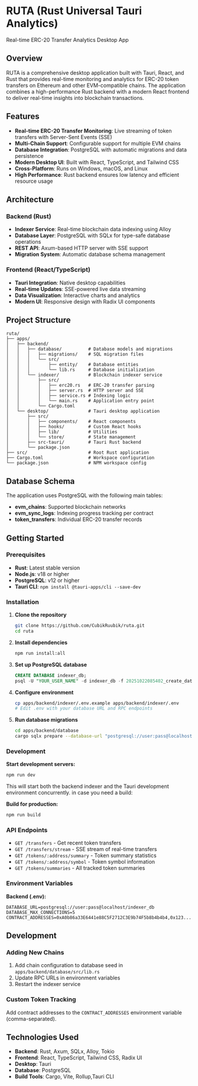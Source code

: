 # RUTA (Rust Universal Tauri Analytics)

Real-time ERC-20 Transfer Analytics Desktop App

## Overview

RUTA is a comprehensive desktop application built with Tauri, React, and Rust that provides real-time monitoring and analytics for ERC-20 token transfers on Ethereum and other EVM-compatible chains. The application combines a high-performance Rust backend with a modern React frontend to deliver real-time insights into blockchain transactions.

## Features

- **Real-time ERC-20 Transfer Monitoring**: Live streaming of token transfers with Server-Sent Events (SSE)
- **Multi-Chain Support**: Configurable support for multiple EVM chains
- **Database Integration**: PostgreSQL with automatic migrations and data persistence
- **Modern Desktop UI**: Built with React, TypeScript, and Tailwind CSS
- **Cross-Platform**: Runs on Windows, macOS, and Linux
- **High Performance**: Rust backend ensures low latency and efficient resource usage

## Architecture

### Backend (Rust)

- **Indexer Service**: Real-time blockchain data indexing using Alloy
- **Database Layer**: PostgreSQL with SQLx for type-safe database operations
- **REST API**: Axum-based HTTP server with SSE support
- **Migration System**: Automatic database schema management

### Frontend (React/TypeScript)

- **Tauri Integration**: Native desktop capabilities
- **Real-time Updates**: SSE-powered live data streaming
- **Data Visualization**: Interactive charts and analytics
- **Modern UI**: Responsive design with Radix UI components

## Project Structure

```
ruta/
├── apps/
│   ├── backend/
│   │   ├── database/          # Database models and migrations
│   │   │   ├── migrations/    # SQL migration files
│   │   │   └── src/
│   │   │       ├── entity/    # Database entities
│   │   │       └── lib.rs     # Database initialization
│   │   └── indexer/           # Blockchain indexer service
│   │       ├── src/
│   │       │   ├── erc20.rs   # ERC-20 transfer parsing
│   │       │   ├── server.rs  # HTTP server and SSE
│   │       │   ├── service.rs # Indexing logic
│   │       │   └── main.rs    # Application entry point
│   │       └── Cargo.toml
│   └── desktop/               # Tauri desktop application
│       ├── src/
│       │   ├── components/    # React components
│       │   ├── hooks/         # Custom React hooks
│       │   ├── lib/           # Utilities
│       │   └── store/         # State management
│       ├── src-tauri/         # Tauri Rust backend
│       └── package.json
├── src/                       # Root Rust application
├── Cargo.toml                 # Workspace configuration
└── package.json               # NPM workspace config
```

## Database Schema

The application uses PostgreSQL with the following main tables:

- **evm_chains**: Supported blockchain networks
- **evm_sync_logs**: Indexing progress tracking per contract
- **token_transfers**: Individual ERC-20 transfer records

## Getting Started

### Prerequisites

- **Rust**: Latest stable version
- **Node.js**: v18 or higher
- **PostgreSQL**: v12 or higher
- **Tauri CLI**: `npm install @tauri-apps/cli --save-dev`

### Installation

1. **Clone the repository**

   ```bash
   git clone https://github.com/CubikRuubik/ruta.git
   cd ruta
   ```

2. **Install dependencies**

   ```bash
   npm run install:all
   ```

3. **Set up PostgreSQL database**

   ```sql
   CREATE DATABASE indexer_db;
   psql -U "YOUR_USER_NAME" -d indexer_db -f 20251022085402_create_database_schema.sql
   ```

4. **Configure environment**

   ```bash
   cp apps/backend/indexer/.env.example apps/backend/indexer/.env
   # Edit .env with your database URL and RPC endpoints
   ```

5. **Run database migrations**
   ```bash
   cd apps/backend/database
   cargo sqlx prepare --database-url "postgresql://user:pass@localhost/indexer_db"
   ```

### Development

**Start development servers:**

```bash
npm run dev
```

This will start both the backend indexer and the Tauri development environment concurrently.
in case you need a build:

**Build for production:**

```bash
npm run build
```

### API Endpoints

- `GET /transfers` - Get recent token transfers
- `GET /transfers/stream` - SSE stream of real-time transfers
- `GET /tokens/:address/summary` - Token summary statistics
- `GET /tokens/:address/symbol` - Token symbol information
- `GET /tokens/summaries` - All tracked token summaries

### Environment Variables

**Backend (.env):**

```env
DATABASE_URL=postgresql://user:pass@localhost/indexer_db
DATABASE_MAX_CONNECTIONS=5
CONTRACT_ADDRESSES=0xA0b86a33E6441e88C5F2712C3E9b74F5b8b4b4b4,0x123...
```

## Development

### Adding New Chains

1. Add chain configuration to database seed in `apps/backend/database/src/lib.rs`
2. Update RPC URLs in environment variables
3. Restart the indexer service

### Custom Token Tracking

Add contract addresses to the `CONTRACT_ADDRESSES` environment variable (comma-separated).

## Technologies Used

- **Backend**: Rust, Axum, SQLx, Alloy, Tokio
- **Frontend**: React, TypeScript, Tailwind CSS, Radix UI
- **Desktop**: Tauri
- **Database**: PostgreSQL
- **Build Tools**: Cargo, Vite, Rollup,Tauri CLI

